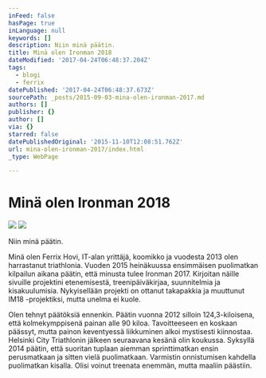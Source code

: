 ```yaml
---
inFeed: false
hasPage: true
inLanguage: null
keywords: []
description: Niin minä päätin.
title: Minä olen Ironman 2018
dateModified: '2017-04-24T06:48:37.204Z'
tags:
  - blogi
  - ferrix
datePublished: '2017-04-24T06:48:37.673Z'
sourcePath: _posts/2015-09-03-mina-olen-ironman-2017.md
authors: []
publisher: {}
author: []
via: {}
starred: false
datePublishedOriginal: '2015-11-10T12:08:51.762Z'
url: mina-olen-ironman-2017/index.html
_type: WebPage

---
```

# Minä olen Ironman 2018
![](https://s3-us-west-2.amazonaws.com/the-grid-img/p/52e09000428fa0574a706ac86a06e580a7e07504.jpg)
![](https://s3-us-west-2.amazonaws.com/the-grid-img/p/7b069fad850859d0d4762822b757567df5708965.jpg)

Niin minä päätin.

Minä olen Ferrix Hovi, IT-alan yrittäjä, koomikko ja vuodesta 2013 olen harrastanut triathlonia. Vuoden 2015 heinäkuussa ensimmäisen puolimatkan kilpailun aikana päätin, että minusta tulee Ironman 2017\. Kirjoitan näille sivuille projektini etenemisestä, treenipäiväkirjaa, suunnitelmia ja kisakuulumisia. Nykyisellään projekti on ottanut takapakkia ja muuttunut IM18 -projektiksi, mutta unelma ei kuole.

Olen tehnyt päätöksiä ennenkin. Päätin vuonna 2012 silloin 124,3-kiloisena, että kolmekymppisenä painan alle 90 kiloa. Tavoitteeseen en koskaan päässyt, mutta painon keventyessä liikkuminen alkoi mystisesti kiinnostaa. Helsinki City Triathlonin jälkeen seuraavana kesänä olin koukussa. Syksyllä 2014 päätin, että suoritan tuplaan aiemman sprinttimatkan ensin perusmatkaan ja sitten vielä puolimatkaan. Varmistin onnistumisen kahdella puolimatkan kisalla. Olisi voinut treenata enemmän, mutta maaliin päästiin.